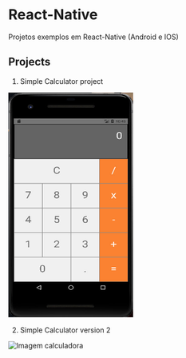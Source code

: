 # React-Native
Projetos exemplos em React-Native (Android e IOS)

## Projects

 1. Simple Calculator project 
 >
   <img src="https://github.com/J-Barboza/React-Native/blob/main/images/simpleCalculator.jpg" alt="Imagem calculadora" style="height: 450px; width: 250px">

 2. Simple Calculator version 2
 >
  <img src="https://user-images.githubusercontent.com/90610113/180443686-afdbbbc4-efde-4a73-bb54-4d2bd9f5c324.jpg" alt="Imagem calculadora" style="height: 450px; width: 250px">
